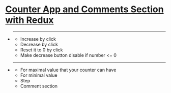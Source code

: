 # [Counter App and Comments Section with Redux]()

* ---

  * Increase by click
  * Decrease by click
  * Reset it to 0 by click
  * Make decrease button disable if number <= 0

* ---

  * For maximal value that your counter can have
  * For minimal value
  * Step
  * Comment section

